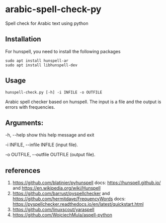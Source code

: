 # arabic-spell-check-py
Spell check for Arabic text using python 

## Installation 
For hunspell, you need to install the following packages 
```
sudo apt install hunspell-ar
sudo apt install libhunspell-dev
```
## Usage 
```hunspell-check.py [-h] -i INFILE -o OUTFILE```

Arabic spell checker based on hunspell. The input is a file and the output is errors with
frequencies.

## Arguments:
  -h, --help            show this help message and exit
  
  -i INFILE, --infile INFILE (input file).
                        
  -o OUTFILE, --outfile OUTFILE (output file).



## references 
1. https://github.com/blatinier/pyhunspell docs: https://hunspell.github.io/ and https://en.wikipedia.org/wiki/Hunspell
2. https://github.com/barrust/pyspellchecker and https://github.com/hermitdave/FrequencyWords docs: https://pyspellchecker.readthedocs.io/en/latest/quickstart.html
3. https://github.com/linuxscout/yaraspell
4. https://github.com/WojciechMula/aspell-python
